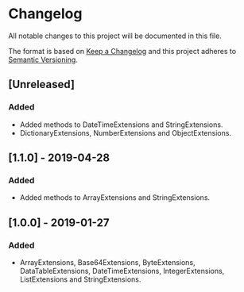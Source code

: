 # Changelog
All notable changes to this project will be documented in this file.

The format is based on [Keep a Changelog](http://keepachangelog.com/en/1.0.0/)
and this project adheres to [Semantic Versioning](http://semver.org/spec/v2.0.0.html).

## [Unreleased]
### Added
- Added methods to DateTimeExtensions and StringExtensions.
- DictionaryExtensions, NumberExtensions and ObjectExtensions.

## [1.1.0] - 2019-04-28
### Added
- Added methods to ArrayExtensions and StringExtensions.

## [1.0.0] - 2019-01-27
### Added
- ArrayExtensions, Base64Extensions, ByteExtensions, DataTableExtensions, DateTimeExtensions, IntegerExtensions, ListExtensions and StringExtensions.
